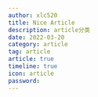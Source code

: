 ```yaml
---
author: xlc520
title: Nice Article
description: article分类
date: 2022-03-20
category: article
tag: article
article: true
timeline: true
icon: article
password: 
---
```


